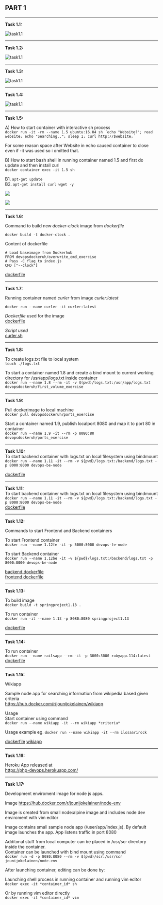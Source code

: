 ## PART 1
________________________
**Task 1.1:**  
 
![task1.1](/images/1.1.png)
______________________
**Task 1.2:**  

![task1.1](/images/1.2.jpg)  

________________________
**Task 1.3:**  

![task1.1](/images/1.3.jpg)  
________________________
**Task 1.4:**

![task1.1](/images/1.4.jpg)  
_________________________
**Task 1.5:**  

A) How to start container with interactive sh process  
`docker run -it -rm --name 1.5 ubuntu:16.04 sh ´echo "Website?"; read website; echo "Searching.."; sleep 1; curl http://$website;´`

For some reason space after Website in echo caused container to close even if -it was used so i omitted that. 

B) How to start bash shell in running container named 1.5 and first do update and then install curl  
`docker container exec -it 1.5 sh`

B1. `apt-get update`  
B2. `apt-get install curl wget -y`


![](/images/1.5_a.jpg)

![](/images/1.5_b.jpg)

___________________________
**Task 1.6:**

Command to build new *docker-cloc*k image from *dockerfile*  

`docker build -t docker-clock .`  

Content of dockerfile

`# Load baseimage from Dockerhub`  
`FROM devopsdockeruh/overwrite_cmd_exercise`  
`# Pass -C flag to index.js`  
`CMD ["--clock"]`  

[dockerfile](./1.6/dockerfile)

_________________________________
**Task 1.7:**  

Running container named *curler* from image *curler:latest*

`docker run --name curler -it curler:latest`  

*Dockerfile* used for the image  
[dockerfile](./1.7/dockerfile)

*Script used*  
[curler.sh](./1.7/curler.sh)


___________________________________
**Task 1.8:**  

To create logs.txt file to local system  
`touch ./logs.txt`  

To start a container named 1.8 and create a bind mount to current working directory for /usr/app/logs.txt inside container   
`docker run --name 1.8 --rm -it -v $(pwd)/logs.txt:/usr/app/logs.txt devopsdockeruh/first_volume_exercise`  

____________________________________
**Task 1.9:**  

Pull dockerimage to local machine  
`docker pull devopsdockeruh/ports_exercise`  

Start a container named 1.9, publish localport 8080 and map it to port 80 in container    
`docker run --name 1.9 -it --rm -p 8080:80 devopsdockeruh/ports_exercise`  
__________________________________
**Task 1.10:**  
To start backend container with logs.txt on local filesystem using bindmount  
`docker run --name 1.11 -it --rm -v ${pwd}/logs.txt:/backend/logs.txt -p 8000:8000 devops-be-node`

[dockerfile](./1.10/dockerfile)
___________________________________
**Task 1.11:**  
To start backend container with logs.txt on local filesystem using bindmount  
`docker run --name 1.11 -it --rm -v ${pwd}/logs.txt:/backend/logs.txt -p 8000:8000 devops-be-node`  
[dockerfile](./1.11/dockerfile)
___________________________________
**Task 1.12:**  

Commands to start Frontend and Backend containers

To start Frontend container  
`docker run --name 1.12fe -it -p 5000:5000 devops-fe-node`  

To start Backend container  
`docker run --name 1.12be -it -v ${pwd}/logs.txt:/backend/logs.txt -p 8000:8000 devops-be-node` 

[backend dockerfile](./1.10/backend/dockerfile)  
[frontend dockerfile](./1.10/frontend/dockerfile) 
___________________________________
**Task 1.13:**  

To build image  
`docker build -t springproject1.13 .` 

To run container   
`docker run -it --name 1.13 -p 8080:8080 springproject1.13`  

[dockerfile](./1.13/dockerfile) 
____________________________________
**Task 1.14:**   

To run container  
`docker run --name railsapp --rm -it -p 3000:3000 rubyapp.114:latest`  
[dockerfile](./1.14/dockerfile) 
_____________________________________
**Task 1.15:**  

Wikiapp  

Sample node app for searching information from wikipedia based given criteria  
https://hub.docker.com/r/jounijokelainen/wikiapp  

Usage  
Start container using command  
`docker run --name wikiapp -it --rm wikiapp *criteria*` 

Usage example
eg. `docker run --name wikiapp -it --rm ilosaarirock`  

[dockerfile](./1.15/dockerfile) 
[wikiapp](./1.13/wikiapp.zip) 

_____________________________________
**Task 1.16:**  

Heroku App released at  
https://php-devops.herokuapp.com/  
_____________________________________
**Task 1.17:**  


Development enviroment image for node js apps. 

Image 
https://hub.docker.com/r/jounijokelainen/node-env

Image is created from small node:alpine image and includes node dev enviroment with vim editor  

Image contains small sample node app (/user/app/index.js). By default image launches the app. App listens traffic in port 8080  

Additonal stuff from local computer can be placed in /usr/scr directory inside the container.  
Container can be launched with bind mount using command  
`docker run -d -p 8080:8080 --rm -v $(pwd)/scr:/usr/scr jounijokelainen/node-env`

After launching container, editing can be done by:  

Launching shell process in running container and running vim editor  
`docker exec -it *container_id* sh` 

Or by running vim editor directly   
`docker exec -it *container_id* vim`  
